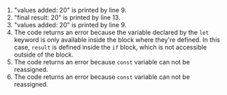 1. "values added:  20" is printed by line 9.
2. "final result:  20" is printed by line 13.
3. "values added:  20" is printed by line 9.
4. The code returns an error because the variable declared by the `let` keyword is only available inside the block where they're defined. In this case, `result` is defined inside the `if` block, which is not accessible outside of the block.
5. The code returns an error because `const` variable can not be reassigned.
6. The code returns an error because `const` variable can not be reassigned.